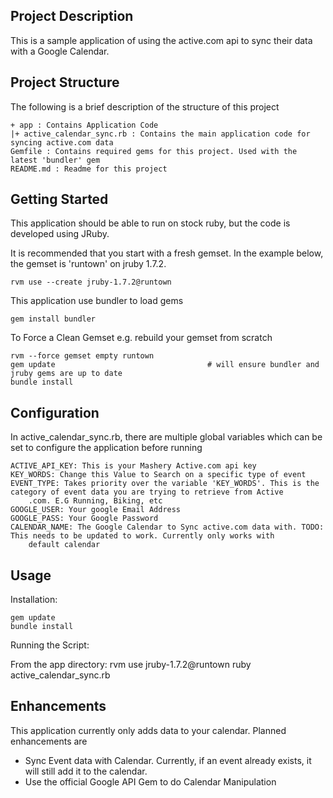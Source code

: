 Project Description
-----

This is a sample application of using the active.com api to sync their data with a Google Calendar.

Project Structure
-----
The following is a brief description of the structure of this project

    + app : Contains Application Code
    |+ active_calendar_sync.rb : Contains the main application code for syncing active.com data
    Gemfile : Contains required gems for this project. Used with the latest 'bundler' gem
    README.md : Readme for this project

Getting Started
-----

This application should be able to run on stock ruby, but the code is developed using JRuby.

It is recommended that you start with a fresh gemset. In the example below, the gemset is 'runtown' on jruby 1.7.2.

    rvm use --create jruby-1.7.2@runtown

This application use bundler to load gems

    gem install bundler

To Force a Clean Gemset e.g. rebuild your gemset from scratch

    rvm --force gemset empty runtown
    gem update                                  # will ensure bundler and jruby gems are up to date
    bundle install

Configuration
-----
In active_calendar_sync.rb, there are multiple global variables which can be set to configure the application before running

    ACTIVE_API_KEY: This is your Mashery Active.com api key
    KEY_WORDS: Change this Value to Search on a specific type of event
    EVENT_TYPE: Takes priority over the variable 'KEY_WORDS'. This is the category of event data you are trying to retrieve from Active
        .com. E.G Running, Biking, etc
    GOOGLE_USER: Your google Email Address
    GOOGLE_PASS: Your Google Password
    CALENDAR_NAME: The Google Calendar to Sync active.com data with. TODO: This needs to be updated to work. Currently only works with
        default calendar

Usage
-----

Installation:

    gem update
    bundle install

Running the Script:

From the app directory:
    rvm use jruby-1.7.2@runtown
    ruby active_calendar_sync.rb


Enhancements
-----
This application currently only adds data to your calendar. Planned enhancements are
- Sync Event data with Calendar. Currently, if an event already exists, it will still add it to the calendar.
- Use the official Google API Gem to do Calendar Manipulation




